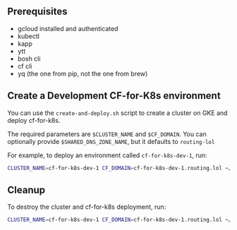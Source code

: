 ## Prerequisites
* gcloud installed and authenticated
* kubectl
* kapp
* ytt
* bosh cli
* cf cli
* yq (the one from pip, not the one from brew)

## Create a Development CF-for-K8s environment
You can use the `create-and-deploy.sh` script to create a cluster on GKE and deploy cf-for-k8s.

The required parameters are `$CLUSTER_NAME` and `$CF_DOMAIN`. You can optionally provide `$SHARED_DNS_ZONE_NAME`, but it defaults to `routing-lol`

For example, to deploy an environment called `cf-for-k8s-dev-1`, run:

```bash
CLUSTER_NAME=cf-for-k8s-dev-1 CF_DOMAIN=cf-for-k8s-dev-1.routing.lol ~/workspace/cf-k8s-networking/hack/cf4k8s/create-and-deploy.sh
```

## Cleanup
To destroy the cluster and cf-for-k8s deployment, run:

```bash
CLUSTER_NAME=cf-for-k8s-dev-1 CF_DOMAIN=cf-for-k8s-dev-1.routing.lol ~/workspace/cf-k8s-networking/hack/cf4k8s/destroy.sh
```

